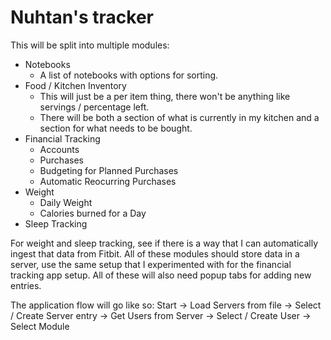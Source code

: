 # Nuhtan's tracker

This will be split into multiple modules:
- Notebooks
    - A list of notebooks with options for sorting.
- Food / Kitchen Inventory
    - This will just be a per item thing, there won't be anything like servings / percentage left.
    - There will be both a section of what is currently in my kitchen and a section for what needs to be bought.
- Financial Tracking
    - Accounts
    - Purchases
    - Budgeting for Planned Purchases
    - Automatic Reocurring Purchases
- Weight
    - Daily Weight
    - Calories burned for a Day
- Sleep Tracking

For weight and sleep tracking, see if there is a way that I can automatically ingest that data from Fitbit.
All of these modules should store data in a server, use the same setup that I experimented with for the financial tracking app setup.
All of these will also need popup tabs for adding new entries.

The application flow will go like so:
Start -> Load Servers from file -> Select / Create Server entry -> Get Users from Server -> Select / Create User -> Select Module
